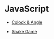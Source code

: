 # JavaScript

* [Colock & Angle](https://bishoy-magdy.github.io/JavaScript/clock/clock.html)

* [Snake Game](https://bishoy-magdy.github.io/JavaScript/Snake/Snake.html)

